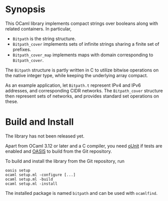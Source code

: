 Synopsis
========

This OCaml library implements compact strings over booleans along with
related containers.  In particular,

  - `Bitpath` is the string structure.
  - `Bitpath_cover` implements sets of infinite strings sharing a finite set
    of prefixes.
  - `Bitpath_cover_map` implements maps with domain corresponding to
    `Bitpath_cover`.

The `Bitpath` structure is partly written in C to utilize bitwise
operations on the native integer type, while keeping the underlying array
compact.

As an example application, let `Bitpath.t` represent IPv4 and IPv6
addresses, and corresponding CIDR networks.  The `Bitpath_cover` structure
then represent sets of networks, and provides standard set operations on
these.


Build and Install
=================

The library has not been released yet.

Apart from OCaml 3.12 or later and a C compiler, you need [oUnit][ounit] if
tests are enabled and [OASIS][oasis] to build from the Git repository.

To build and install the library from the Git repository, run

    oasis setup
    ocaml setup.ml -configure [...]
    ocaml setup.ml -build
    ocaml setup.ml -install

The installed package is named `bitpath` and can be used with `ocamlfind`.


[ounit]: http://ounit.forge.ocamlcore.org/
[oasis]: http://oasis.forge.ocamlcore.org/
